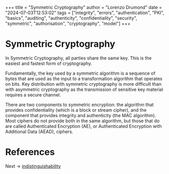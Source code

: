 +++
title = "Symmetric Cryptography"
author = "Lorenzo Drumond"
date = "2024-07-03T12:53:02"
tags = ["integrity",  "errors",  "authentication",  "PKI",  "basics",  "auditing",  "authenticity",  "confidentiality",  "security",  "symmetric",  "authorisation",  "cryptography",  "model"]
+++


# Symmetric Cryptography

In Symmetric Cryptography, all parties share the same key. This is the easiest and fastest form of cryptography.

Fundamentally, the key used by a symmetric algorithm is a sequence of bytes that are used as the input to a transformation algorithm that operates on bits. Key distribution with symmetric cryptography is more difficult than with asymmetric cryptography as the transmission of sensitive key material requires a secure channel.

There are two components to symmetric encryption: the algorithm that provides confidentiality (which is a block or stream cipher), and the component that provides integrity and authenticity (the MAC algorithm). Most ciphers do not provide both in the same algorithm, but those that do are called Authenticated Encryption (AE), or Authenticated Encryption with Additional Data (AEAD), ciphers.

# References

Next -> [indistinguishability](/wiki/indistinguishability/)
